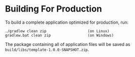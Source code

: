 # Building For Production

To build a complete application optimized for production, run:

```
./gradlew clean zip                   (on Linux)
gradlew.bat clean zip                 (on Windows)
```

The package containing all of application files will be saved as `build/libs/template-1.0.0-SNAPSHOT.zip`.
